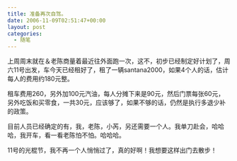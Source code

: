 ```yaml
---
title: 准备再次自驾。
date: 2006-11-09T02:51:47+00:00
layout: post
categories:
  - 随笔
---
```


上周周末就在＆老陈商量着最近往外面跑一次，这不，初步已经制定好计划了，周六11号出发，车今天已经租好了，租了一辆santana2000，如果4个人的话，估计每人的费用约180元整。

租车费用260，另外加100元汽油，每人分摊下来是90元，然后门票每张60元，另外吃饭和买零食，一共30元，应该够了，如果不够的话，仍然是执行多退少补的政策。

目前人员已经确定的有，我，老陈，小芮，另还需要一个人。我单刀赴会，哈哈哈，我开车，看一看老陈怕不怕。哈哈哈。

11号的光棍节，我不再一个人悄悄过了，真的好啊！我想要这样出门去散步！